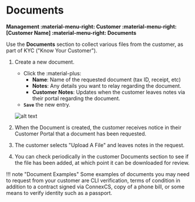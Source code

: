 # Documents
**Management :material-menu-right: Customer :material-menu-right: [Customer Name] :material-menu-right: Documents**

Use the **Documents** section to collect various files from the customer, as part of KYC ("Know Your Customer"). 

1. Create a new document. 
    + Click the :material-plus:
        + **Name**: Name of the requested document (tax ID, receipt, etc)
        + **Notes**: Any details you want to relay regarding the document. 
        + **Customer Notes**: Updates when the customer leaves notes via their portal regarding the document. 
    + **`Save`** the new entry. 
    
    ![alt text][document]
    
3. When the Document is created, the customer receives notice in their Customer Portal that a document has been requested.
4. The customer selects "Upload A File" and leaves notes in the request. 
5. You can check periodically in the customer Documents section to see if the file has been added, at which point it can be downloaded for review.  

!!! note "Document Examples"
    Some examples of documents you may need to request from your customer are CLI verification, terms of condition in addition to a contract signed via ConnexCS, copy of a phone bill, or some means to verify identity such as a passport. 
    
[document]: /customer/img/document.png "Add Document"
